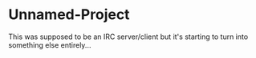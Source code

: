 # Unnamed-Project
This was supposed to be an IRC server/client but it's starting to turn into something else entirely...

